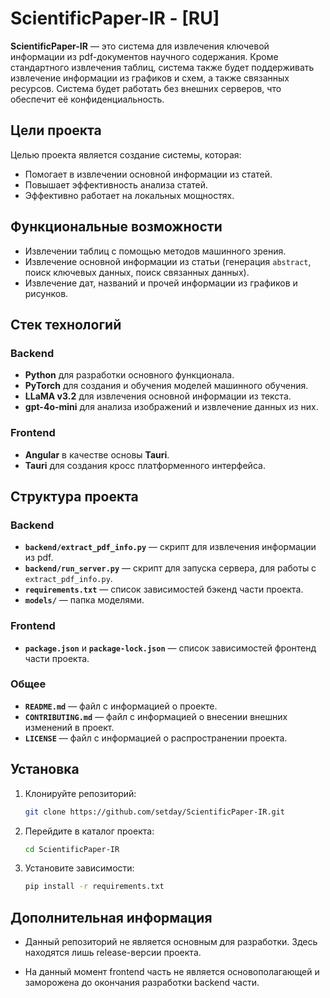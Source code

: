# ScientificPaper-IR - [RU]

**ScientificPaper-IR** — это система для извлечения ключевой информации из pdf-документов научного содержания. Кроме стандартного извлечения таблиц, система также будет поддерживать извлечение информации из графиков и схем, а также связанных ресурсов.
Система будет работать без внешних серверов, что обеспечит её конфиденциальность.

## Цели проекта

Целью проекта является создание системы, которая:

- Помогает в извлечении основной информации из статей.
- Повышает эффективность анализа статей.
- Эффективно работает на локальных мощностях.

## Функциональные возможности

- Извлечении таблиц с помощью методов машинного зрения.
- Извлечение основной информации из статьи (генерация `abstract`, поиск ключевых данных, поиск связанных данных).
- Извлечение дат, названий и прочей информации из графиков и рисунков.

## Стек технологий

### Backend
- **Python** для разработки основного функционала.
- **PyTorch** для создания и обучения моделей машинного обучения.
- **LLaMA v3.2** для извлечения основной информации из текста.
- **gpt-4o-mini** для анализа изображений и извлечение данных из них.

### Frontend
- **Angular** в качестве основы **Tauri**.
- **Tauri** для создания кросс платформенного интерфейса.

## Структура проекта

### Backend
- **`backend/extract_pdf_info.py`** — скрипт для извлечения информации из pdf.
- **`backend/run_server.py`** — скрипт для запуска сервера, для работы с `extract_pdf_info.py`.
- **`requirements.txt`** — список зависимостей бэкенд части проекта.
- **`models/`** — папка моделями.

### Frontend
- **`package.json`** и **`package-lock.json`** — список зависимостей фронтенд части проекта.

### Общее
- **`README.md`** — файл с информацией о проекте.
- **`CONTRIBUTING.md`** — файл с информацией о внесении внешних изменений в проект.
- **`LICENSE`** — файл с информацией о распространении проекта.

## Установка

1. Клонируйте репозиторий:
   ```bash
   git clone https://github.com/setday/ScientificPaper-IR.git
2. Перейдите в каталог проекта:
    ```bash
    cd ScientificPaper-IR
3. Установите зависимости:
    ```bash
    pip install -r requirements.txt

## Дополнительная информация

- Данный репозиторий не является основным для разработки. Здесь находятся лишь release-версии проекта. 

- На данный момент frontend часть не является основополагающей и заморожена до окончания разработки backend части.
